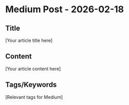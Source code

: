 # Medium Post - 2026-02-18

## Title
[Your article title here]

## Content
[Your article content here]

## Tags/Keywords
[Relevant tags for Medium]
